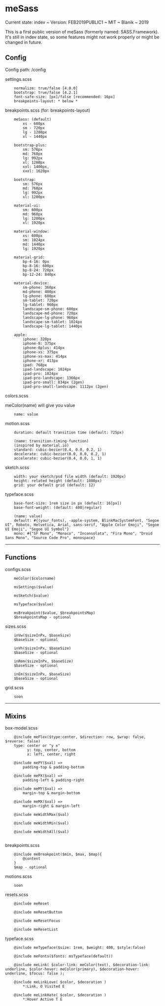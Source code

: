 # meSass
Current state: indev ~ Version: FEB2019PUBLIC1 ~ MIT ~ Blanik ~ 2019

This is a first public version of meSass (formerly named: SASS.Framework). It's still in indev state, so some features might not work properly or might be changed in future.


## Config
Config path: /config

settings.scss
```
    normalize: true/false [4.0.0]
    bootstrap: true/false [4.2.1]
    font-safe-size: [px]/false [recommended: 16px]
    breakpoints-layout: * below *
```

breakpoints.scss (for: breakpoints-layout)
```
    meSass: (default)
        xs - 600px
        sm - 720px
        lg - 1280px
        xl - 1440px

    bootstrap-plus:
        sm: 576px
        md: 768px
        lg: 992px
        xl: 1280px
        xxl: 1400px,
        xxxl: 1620px

    bootstrap:
        sm: 576px
        md: 768px
        lg: 992px
        xl: 1200px

    material-ui:
        sm: 600px
        md: 960px
        lg: 1200px
        xl: 1920px

    material-window: 
        xs: 600px
        sm: 1024px
        md: 1440px
        lg: 1920px

    material-grid:
        bp-4-16: 0px
        bp-8-16: 600px
        bp-8-24: 720px
        bp-12-24: 840px

    material-device:
        sm-phone: 360px
        md-phone: 400px
        lg-phone: 600px
        sm-tablet: 720px
        lg-tablet: 960px
        landscape-sm-phone: 600px
        landscape-md-phone: 720px
        landscape-lg-phone: 960px
        landscape-sm-tablet: 1024px
        landscape-lg-tablet: 1440px

    apple:
        iphone: 320px
        iphone-8: 375px
        iphone-8plus: 414px
        iphone-xs: 375px
        iphone-xs-max: 414px
        iphone-xr: 413px
        ipad: 768px
        ipad-landscape: 1024px
        ipad-pro: 1024px
        ipad-pro-landscape: 1366px
        ipad-pro-small: 834px (2gen)
        ipad-pro-small-landscape: 1112px (2gen)
```

colors.scss

meColor(name) will give you value
```
    name: value
```

motion.scss
```
    duration: default transition time (default: 725px)

    (name: transition-timing-function)
    (inspired by material.io)
    standard: cubic-bezier(0.4, 0.0, 0.2, 1)
    decelerate: cubic-bezier(0.0, 0.0, 0.2, 1)
    accelerate: cubic-bezier(0.4, 0.0, 1, 1)
```

sketch.scss
```
    width: your sketch/psd file width (default: 1920px)
    height: related height (default: 1080px)
    grid: your default grid (default: 12)
```

typeface.scss
```
    base-font-size: 1rem size in px (default: 16[px])
    base-font-weight: (default: 400|regular)

    (name: value)
    default: #{(your_fonts), -apple-system, BlinkMacSystemFont, "Segoe UI", Roboto, Helvetica, Arial, sans-serif, "Apple Color Emoji", "Segoe UI Emoji", "Segoe UI Symbol"}
    mono: #{"SF Mono", "Monaco", "Inconsolata", "Fira Mono", "Droid Sans Mono", "Source Code Pro", monospace}

```
---

## Functions
configs.scss
```
    meColor($colorname)

    msSettings($value)

    msSketch($value)

    msTypeface($value)

    msBreakpoint($value, $breakpointsMap)
    $breakpointsMap - optional
```

sizes.scss
```
    inVw($sizeInPx, $baseSize)
    $baseSize - optional

    inVh($sizeInPx, $baseSize)
    $baseSize - optional

    inRem($sizeInPx, $baseSize)
    $baseSize - optional

    inEm($sizeInPx, $baseSize)
    $baseSize - optional
```

grid.scss
```
    soon
```
---

## Mixins
box-model.scss
```
    @include meFlex($type:center, $direction: row, $wrap: false, $reverse: false)
    type: center or "y x"
          y: top, center, bottom
          x: left, center, right

    @include mePY($val) => 
        padding-top & padding-bottom

    @include mePX($val) =>
        padding-left & padding-right

    @include meMY($val) =>
        margin-top & margin-bottom

    @include meMX($val) =>
        margin-right & margin-left

    @include meWidthMax($val)

    @include meWidthMin($val)

    @include meWidthAll($val)
    
```

breakpoints.scss
```
    @include meBreakpoint($min, $max, $map){
        @content
    }
    $map - optional
```

motions.scss
```
    soon
```

resets.scss
```
    @include meReset

    @include meResetButton

    @include meResetFocus

    @include meResetList

```

typeface.scss
```
    @include meTypeface($size: 1rem, $weight: 400, $style:false)

    @include meFonts($fonts: msTypeface(default))

    @include meLink( $color-link: meColor(text), $decoration-link: underline, $color-hover: meColor(primary), $decoration-hover: underline, $focus: false );

    @include meLinkLove( $color, $decoration )
        *:Link, O Visited E 

    @include meLinkHate( $color, $decoration )
        *:Hover Active T E
```
